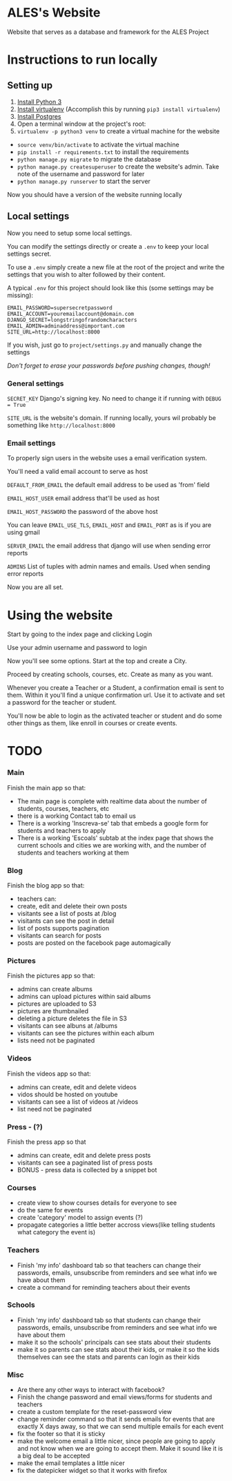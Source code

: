 # ALES's Website
Website that serves as a database and framework for the ALES Project

# Instructions to run locally

## Setting up

1. [Install Python 3](https://www.python.org/downloads/)
2. [Install virtualenv](https://virtualenv.pypa.io/en/stable/) (Accomplish this by running `pip3 install virtualenv`)
3. [Install Postgres](https://devcenter.heroku.com/articles/heroku-postgresql#local-setup)
4. Open a terminal window at the project's root:
 1. `virtualenv -p python3 venv` to create a virtual machine for the website
 * `source venv/bin/activate` to activate the virtual machine
 * `pip install -r requirements.txt` to install the requirements
 * `python manage.py migrate` to migrate the database
 * `python manage.py createsuperuser` to create the website's admin. Take note of the username and password for later
 * `python manage.py runserver` to start the server

Now you should have a version of the website running locally

## Local settings

Now you need to setup some local settings.

You can modify the settings directly or create a `.env` to keep your local settings secret.

To use a `.env` simply create a new file at the root of the project and write the settings that you wish to alter followed by their content.

A typical `.env` for this project should look like this (some settings may be missing):
```
EMAIL_PASSWORD=supersecretpassword
EMAIL_ACCOUNT=youremailaccount@domain.com
DJANGO_SECRET=longstringofrandomcharacters
EMAIL_ADMIN=adminaddress@important.com
SITE_URL=http://localhost:8000
```

If you wish, just go to `project/settings.py` and manually change the settings

*Don't forget to erase your passwords before pushing changes, though!*

### General settings
`SECRET_KEY` Django's signing key. No need to change it if running with `DEBUG = True`

`SITE_URL` is the website's domain. If running locally, yours wil probably be something like `http://localhost:8000`

### Email settings
To properly sign users in the website uses a email verification system.

You'll need a valid email account to serve as host

`DEFAULT_FROM_EMAIL` the default email address to be used as 'from' field

`EMAIL_HOST_USER` email address that'll be used as host

`EMAIL_HOST_PASSWORD` the password of the above host

You can leave `EMAIL_USE_TLS`, `EMAIL_HOST` and `EMAIL_PORT` as is if you are using gmail

`SERVER_EMAIL` the email address that django will use when sending error reports

`ADMINS` List of tuples with admin names and emails. Used when sending error reports

Now you are all set.

# Using the website

Start by going to the index page and clicking Login

Use your admin username and password to login

Now you'll see some options. Start at the top and create a City.

Proceed by creating schools, courses, etc. Create as many as you want.

Whenever you create a Teacher or a Student, a confirmation email is sent to them. Within it you'll find a unique confirmation url. Use it to activate and set a password for the teacher or student.

You'll now be able to login as the activated teacher or student and do some other things as them, like enroll in courses or create events.

# TODO

### Main
Finish the main app so that:

* The main page is complete with realtime data about the number of students, courses, teachers, etc
* there is a working Contact tab to email us
* There is a working 'Inscreva-se' tab that embeds a google form for students and teachers to apply
* There is a working 'Escoals' subtab at the index page that shows the current schools and cities we are working with, and the number of students and teachers working at them

### Blog
Finish the blog app so that:

* teachers can:
 * create, edit and delete their own posts
* visitants see a list of posts at /blog
* visitants can see the post in detail
* list of posts supports pagination
* visitants can search for posts
* posts are posted on the facebook page automagically

### Pictures
Finish the pictures app so that:

* admins can create albums
* admins can upload pictures within said albums
* pictures are uploaded to S3
* pictures are thumbnailed
* deleting a picture deletes the file in S3
* visitants can see albuns at /albums
* visitants can see the pictures within each album
* lists need not be paginated

### Videos
Finish the videos app so that:

* admins can create, edit and delete videos
* vidos should be hosted on youtube
* visitants can see a list of videos at /videos
* list need not be paginated

### Press - (?)
Finish the press app so that

* admins can create, edit and delete press posts
* visitants can see a paginated list of press posts
* BONUS - press data is collected by a snippet bot

### Courses

* create view to show courses details for everyone to see
* do the same for events
* create 'category' model to assign events (?)
* propagate categories a little better accross views(like telling students what category the event is)

### Teachers

* Finish 'my info' dashboard tab so that teachers can change their passwords, emails, unsubscribe from reminders and see what info we have about them
* create a command for reminding teachers about their events

### Schools

* Finish 'my info' dashboard tab so that students can change their passwords, emails, unsubscribe from reminders and see what info we have about them
* make it so the schools' principals can see stats about their students
* make it so parents can see stats about their kids, or make it so the kids themselves can see the stats and parents can login as their kids

### Misc

* Are there any other ways to interact with facebook?
* Finish the change password and email views/forms for students and teachers
* create a custom template for the reset-password view
* change reminder command so that it sends emails for events that are exactly X days away, so that we can send multiple emails for each event
* fix the footer so that it is sticky
* make the welcome email a little nicer, since people are going to apply and not know when we are going to accept them. Make it sound like it is a big deal to be accepted
* make the email templates a little nicer
* fix the datepicker widget so that it works with firefox
